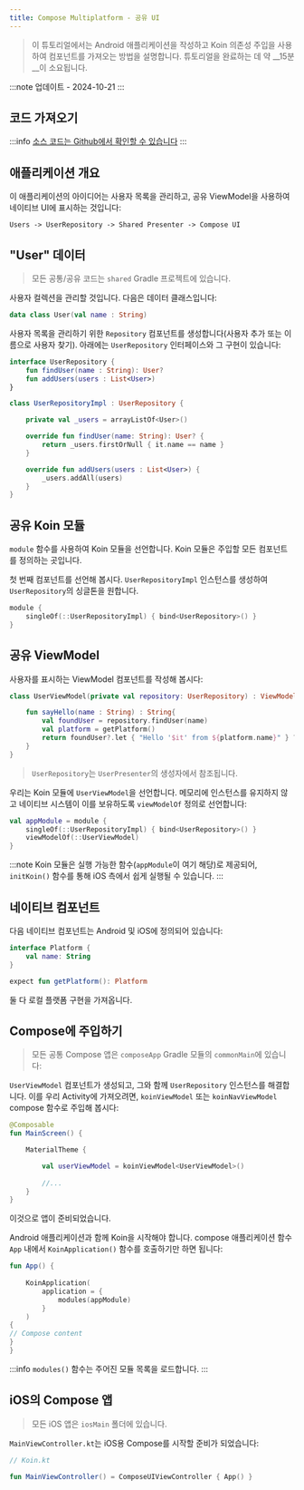 ```yaml
---
title: Compose Multiplatform - 공유 UI
---
```


> 이 튜토리얼에서는 Android 애플리케이션을 작성하고 Koin 의존성 주입을 사용하여 컴포넌트를 가져오는 방법을 설명합니다.
> 튜토리얼을 완료하는 데 약 __15분__이 소요됩니다.

:::note
업데이트 - 2024-10-21
:::

## 코드 가져오기

:::info
[소스 코드는 Github에서 확인할 수 있습니다](https://github.com/InsertKoinIO/koin-getting-started/tree/main/ComposeMultiplatform)
:::

## 애플리케이션 개요

이 애플리케이션의 아이디어는 사용자 목록을 관리하고, 공유 ViewModel을 사용하여 네이티브 UI에 표시하는 것입니다:

`Users -> UserRepository -> Shared Presenter -> Compose UI`

## "User" 데이터

> 모든 공통/공유 코드는 `shared` Gradle 프로젝트에 있습니다.

사용자 컬렉션을 관리할 것입니다. 다음은 데이터 클래스입니다:

```kotlin
data class User(val name : String)
```

사용자 목록을 관리하기 위한 `Repository` 컴포넌트를 생성합니다(사용자 추가 또는 이름으로 사용자 찾기). 아래에는 `UserRepository` 인터페이스와 그 구현이 있습니다:

```kotlin
interface UserRepository {
    fun findUser(name : String): User?
    fun addUsers(users : List<User>)
}

class UserRepositoryImpl : UserRepository {

    private val _users = arrayListOf<User>()

    override fun findUser(name: String): User? {
        return _users.firstOrNull { it.name == name }
    }

    override fun addUsers(users : List<User>) {
        _users.addAll(users)
    }
}
```

## 공유 Koin 모듈

`module` 함수를 사용하여 Koin 모듈을 선언합니다. Koin 모듈은 주입할 모든 컴포넌트를 정의하는 곳입니다.

첫 번째 컴포넌트를 선언해 봅시다. `UserRepositoryImpl` 인스턴스를 생성하여 `UserRepository`의 싱글톤을 원합니다.

```kotlin
module {
    singleOf(::UserRepositoryImpl) { bind<UserRepository>() }
}
```

## 공유 ViewModel

사용자를 표시하는 ViewModel 컴포넌트를 작성해 봅시다:

```kotlin
class UserViewModel(private val repository: UserRepository) : ViewModel() {

    fun sayHello(name : String) : String{
        val foundUser = repository.findUser(name)
        val platform = getPlatform()
        return foundUser?.let { "Hello '$it' from ${platform.name}" } ?: "User '$name' not found!"
    }
}
```

> `UserRepository`는 `UserPresenter`의 생성자에서 참조됩니다.

우리는 Koin 모듈에 `UserViewModel`을 선언합니다. 메모리에 인스턴스를 유지하지 않고 네이티브 시스템이 이를 보유하도록 `viewModelOf` 정의로 선언합니다:

```kotlin
val appModule = module {
    singleOf(::UserRepositoryImpl) { bind<UserRepository>() }
    viewModelOf(::UserViewModel)
}
```

:::note
Koin 모듈은 실행 가능한 함수(`appModule`이 여기 해당)로 제공되어, `initKoin()` 함수를 통해 iOS 측에서 쉽게 실행될 수 있습니다.
:::

## 네이티브 컴포넌트

다음 네이티브 컴포넌트는 Android 및 iOS에 정의되어 있습니다:

```kotlin
interface Platform {
    val name: String
}

expect fun getPlatform(): Platform
```

둘 다 로컬 플랫폼 구현을 가져옵니다.

## Compose에 주입하기

> 모든 공통 Compose 앱은 `composeApp` Gradle 모듈의 `commonMain`에 있습니다:

`UserViewModel` 컴포넌트가 생성되고, 그와 함께 `UserRepository` 인스턴스를 해결합니다. 이를 우리 Activity에 가져오려면, `koinViewModel` 또는 `koinNavViewModel` compose 함수로 주입해 봅시다:

```kotlin
@Composable
fun MainScreen() {

    MaterialTheme {

        val userViewModel = koinViewModel<UserViewModel>()
        
        //...
    }
}
```

이것으로 앱이 준비되었습니다.

Android 애플리케이션과 함께 Koin을 시작해야 합니다. compose 애플리케이션 함수 `App` 내에서 `KoinApplication()` 함수를 호출하기만 하면 됩니다:

```kotlin
fun App() {
    
    KoinApplication(
        application = {
            modules(appModule)
        }
    )
{
// Compose content
}
}
```

:::info
`modules()` 함수는 주어진 모듈 목록을 로드합니다.
:::

## iOS의 Compose 앱

> 모든 iOS 앱은 `iosMain` 폴더에 있습니다.

`MainViewController.kt`는 iOS용 Compose를 시작할 준비가 되었습니다:

```kotlin
// Koin.kt

fun MainViewController() = ComposeUIViewController { App() }
